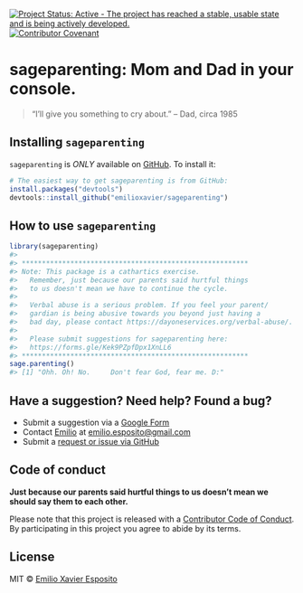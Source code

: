 
<!-- README.md is generated from README.Rmd. Please edit README.Rmd. -->
<!-- badges: start -->

[![Project Status: Active - The project has reached a stable, usable
state and is being actively
developed.](https://www.repostatus.org/badges/latest/active.svg)](https://www.repostatus.org/)
[![Contributor
Covenant](https://img.shields.io/badge/Contributor%20Covenant-2.0-4baaaa.svg)](code_of_conduct.md)
<!-- [![CRAN_Release_Badge](https://www.r-pkg.org/badges/version-ago/sageparenting)](https://CRAN.R-project.org/package=sageparenting)
[![CRAN_Download_Badge](https://cranlogs.r-pkg.org/badges/sageparenting)](https://CRAN.R-project.org/package=sageparenting) -->
<!-- badges: end -->

# sageparenting: Mom and Dad in your console.

> “I’ll give you something to cry about.” – Dad, circa 1985

## Installing `sageparenting`

`sageparenting` is *ONLY* available on
[GitHub](https://github.com/emilioxavier/sageparenting/). To install it:

``` r
# The easiest way to get sageparenting is from GitHub:
install.packages("devtools")
devtools::install_github("emilioxavier/sageparenting")
```

## How to use `sageparenting`

``` r
library(sageparenting)
#> 
#> ********************************************************
#> Note: This package is a cathartics exercise.
#>   Remember, just because our parents said hurtful things
#>   to us doesn't mean we have to continue the cycle.
#> 
#>   Verbal abuse is a serious problem. If you feel your parent/
#>   gardian is being abusive towards you beyond just having a
#>   bad day, please contact https://dayoneservices.org/verbal-abuse/.
#> 
#>   Please submit suggestions for sageparenting here:
#>   https://forms.gle/Kek9PZpfDpx1XnLL6
#> ********************************************************
sage.parenting()
#> [1] "Ohh. Oh! No.     Don't fear God, fear me. D:"
```

## Have a suggestion? Need help? Found a bug?

-   Submit a suggestion via a [Google
    Form](https://forms.gle/Kek9PZpfDpx1XnLL6)
-   Contact [Emilio](https://github.com/emilioxavier/) at
    <emilio.esposito@gmail.com>
-   Submit a [request or issue via
    GitHub](https://github.com/emilioxavier/sageparenting/issues/)

## Code of conduct

**Just because our parents said hurtful things to us doesn’t mean we
should say them to each other.**

Please note that this project is released with a [Contributor Code of
Conduct](https://github.com/emilioxavier/sageparenting/blob/master/CONDUCT.md).
By participating in this project you agree to abide by its terms.

## License

MIT © [Emilio Xavier Esposito](https://github.com/emilioxavier/)
